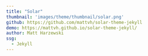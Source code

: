 ```yaml
---
title: "Solar"
thumbnail: 'images/theme/thumbnail/solar.png'
github: https://github.com/mattvh/solar-theme-jekyll
demo: https://mattvh.github.io/solar-theme-jekyll/
author: Matt Harzewski
ssg:
  - Jekyll
---
```


